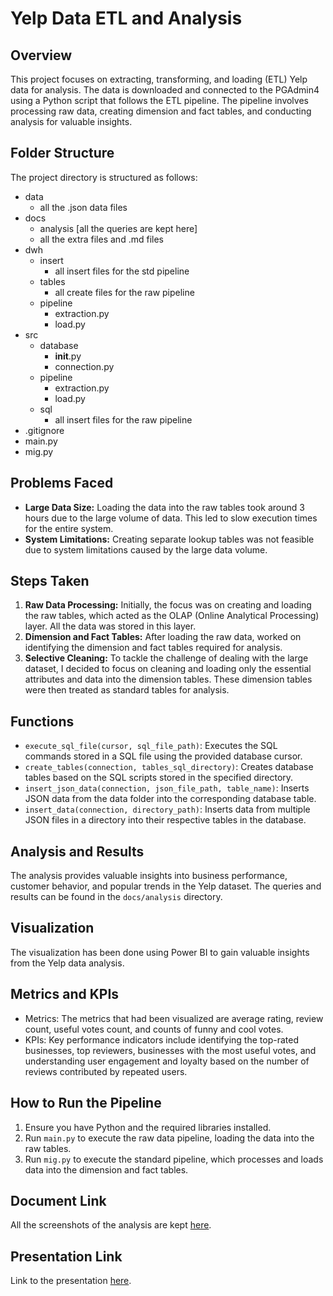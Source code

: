 # Yelp Data ETL and Analysis

## Overview
This project focuses on extracting, transforming, and loading (ETL) Yelp data for analysis. The data is downloaded and connected to the PGAdmin4 using a Python script that follows the ETL pipeline. The pipeline involves processing raw data, creating dimension and fact tables, and conducting analysis for valuable insights.

## Folder Structure
The project directory is structured as follows:

- data
  - all the .json data files
- docs
  - analysis [all the queries are kept here]
  - all the extra files and .md files
- dwh
    - insert
        - all insert files for the std pipeline
    - tables
      - all create files for the raw pipeline
    - pipeline
      - extraction.py
      - load.py
- src
  - database
     - __init__.py
     - connection.py
  - pipeline
     - extraction.py
     - load.py
  - sql
     - all insert files for the raw pipeline
- .gitignore
- main.py
- mig.py

## Problems Faced
- **Large Data Size:** Loading the data into the raw tables took around 3 hours due to the large volume of data. This led to slow execution times for the entire system.
- **System Limitations:** Creating separate lookup tables was not feasible due to system limitations caused by the large data volume.

## Steps Taken
1. **Raw Data Processing:** Initially, the focus was on creating and loading the raw tables, which acted as the OLAP (Online Analytical Processing) layer. All the data was stored in this layer.
2. **Dimension and Fact Tables:** After loading the raw data, worked on identifying the dimension and fact tables required for analysis.
3. **Selective Cleaning:** To tackle the challenge of dealing with the large dataset, I decided to focus on cleaning and loading only the essential attributes and data into the dimension tables. These dimension tables were then treated as standard tables for analysis.

## Functions
- `execute_sql_file(cursor, sql_file_path)`: Executes the SQL commands stored in a SQL file using the provided database cursor.
- `create_tables(connection, tables_sql_directory)`: Creates database tables based on the SQL scripts stored in the specified directory.
- `insert_json_data(connection, json_file_path, table_name)`: Inserts JSON data from the data folder into the corresponding database table.
- `insert_data(connection, directory_path)`: Inserts data from multiple JSON files in a directory into their respective tables in the database.

## Analysis and Results
The analysis provides valuable insights into business performance, customer behavior, and popular trends in the Yelp dataset. The queries and results can be found in the `docs/analysis` directory.

## Visualization
The visualization has been done using Power BI to gain valuable insights from the Yelp data analysis.

## Metrics and KPIs
- Metrics: The metrics that had been visualized are average rating, review count, useful votes count, and counts of funny and cool votes.
- KPIs: Key performance indicators include identifying the top-rated businesses, top reviewers, businesses with the most useful votes, and understanding user engagement and loyalty based on the number of reviews contributed by repeated users.

## How to Run the Pipeline
1. Ensure you have Python and the required libraries installed.
2. Run `main.py` to execute the raw data pipeline, loading the data into the raw tables.
3. Run `mig.py` to execute the standard pipeline, which processes and loads data into the dimension and fact tables.

## Document Link
All the screenshots of the analysis are kept [here](https://docs.google.com/document/d/1USr7yQkzmcx9m8-XWBUvIq5u_f-7jXAThRHSrcOw5h0/edit).

## Presentation Link 
Link to the presentation [here](https://www.canva.com/design/DAFqHBvq7AQ/F6H6CFjDVheF2m0DqSaixA/view?utm_content=DAFqHBvq7AQ&utm_campaign=designshare&utm_medium=link&utm_source=publishsharelink).


